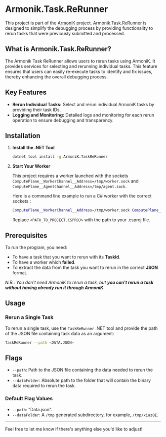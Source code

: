 # Armonik.Task.ReRunner

This project is part of the [ArmoniK](https://github.com/aneoconsulting/ArmoniK) project. Armonik.Task.ReRunner is designed to simplify the debugging process by providing functionality to rerun tasks that were previously submitted and processed.

## What is Armonik.Task.ReRunner?

The Armonik Task ReRunner allows users to rerun tasks using ArmoniK. It provides services for selecting and rerunning individual tasks. This feature ensures that users can easily re-execute tasks to identify and fix issues, thereby enhancing the overall debugging process.

## Key Features

- **Rerun Individual Tasks:** Select and rerun individual ArmoniK tasks by providing their task IDs.
- **Logging and Monitoring:** Detailed logs and monitoring for each rerun operation to ensure debugging and transparency.

## Installation

1. **Install the .NET Tool**

    ```sh
    dotnet tool install -g ArmoniK.TaskReRunner
    ```

2. **Start Your Worker**

    This project requires a worker launched with the sockets `ComputePlane__WorkerChannel__Address=/tmp/worker.sock` and `ComputePlane__AgentChannel__Address=/tmp/agent.sock`.
    
    Here is a command line example to run a C# worker with the correct sockets :

    ```sh
    ComputePlane__WorkerChannel__Address=/tmp/worker.sock ComputePlane__AgentChannel__Address=/tmp/agent.sock dotnet run --project <PATH_TO_PROJECT.CSPROJ>
    ```

    Replace `<PATH_TO_PROJECT.CSPROJ>` with the path to your .csproj file.

## Prerequisites

To run the program, you need:
- To have a task that you want to rerun with its **TaskId**.
- To have a worker which **failed**.
- To extract the data from the task you want to rerun in the correct **JSON** format.

*N.B.: You don't need ArmoniK to rerun a task, but **you can't rerun a task without having already run it through ArmoniK.***

## Usage

### Rerun a Single Task

To rerun a single task, use the `TaskReRunner` .NET tool and provide the path of the JSON file containing task data as an argument:

```sh
TaskReRunner --path <DATA.JSON>
```

## Flags

- `--path`: Path to the JSON file containing the data needed to rerun the task.
- `--dataFolder`: Absolute path to the folder that will contain the binary data required to rerun the task.

### Default Flag Values

- `--path`: "Data.json".
- `--dataFolder`: A `/tmp` generated subdirectory, for example, `/tmp/xiazOE`.

---

Feel free to let me know if there's anything else you'd like to adjust!
